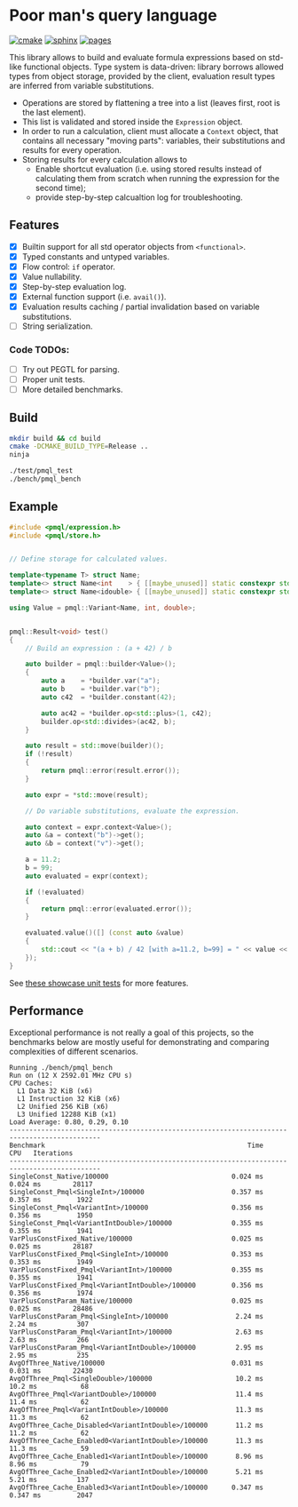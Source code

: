 # Poor man's query language

[![cmake](https://github.com/xenzh/poor-mans-ql/actions/workflows/cmake.yml/badge.svg)](https://github.com/xenzh/poor-mans-ql/actions/workflows/cmake.yml)
[![sphinx](https://github.com/xenzh/poor-mans-ql/actions/workflows/sphinx.yml/badge.svg)](https://github.com/xenzh/poor-mans-ql/actions/workflows/sphinx.yml)
[![pages](https://img.shields.io/badge/sphinx-documentation-informational)](https://xenzh.github.io/poor-mans-ql/)

This library allows to build and evaluate formula expressions based on std-like functional objects. Type system is data-driven: library borrows allowed types from object storage, provided by the client, evaluation result types are inferred from variable substitutions.

* Operations are stored by flattening a tree into a list (leaves first, root is the last element).
* This list is validated and stored inside the `Expression` object.
* In order to run a calculation, client must allocate a `Context` object, that contains all necessary "moving parts": variables, their substitutions and results for every operation.
* Storing results for every calculation allows to
    * Enable shortcut evaluation (i.e. using stored results instead of calculating them from scratch when running the expression for the second time);
    * provide step-by-step calcualtion log for troubleshooting.

## Features

- [x] Builtin support for all std operator objects from `<functional>`.
- [x] Typed constants and untyped variables.
- [x] Flow control: `if` operator.
- [x] Value nullability.
- [x] Step-by-step evaluation log.
- [x] External function support (i.e. `avail()`).
- [x] Evaluation results caching / partial invalidation based on variable substitutions.
- [ ] String serialization.

### Code TODOs:

- [ ] Try out PEGTL for parsing.
- [ ] Proper unit tests.
- [ ] More detailed benchmarks.

## Build

```sh
mkdir build && cd build
cmake -DCMAKE_BUILD_TYPE=Release ..
ninja

./test/pmql_test
./bench/pmql_bench
```

## Example

```cpp
#include <pmql/expression.h>
#include <pmql/store.h>


// Define storage for calculated values.

template<typename T> struct Name;
template<> struct Name<int    > { [[maybe_unused]] static constexpr std::string_view value = "int"   ; };
template<> struct Name<idouble> { [[maybe_unused]] static constexpr std::string_view value = "double"; };

using Value = pmql::Variant<Name, int, double>;


pmql::Result<void> test()
{
    // Build an expression : (a + 42) / b

    auto builder = pmql::builder<Value>();
    {
        auto a    = *builder.var("a");
        auto b    = *builder.var("b");
        auto c42  = *builder.constant(42);

        auto ac42 = *builder.op<std::plus>(1, c42);
        builder.op<std::divides>(ac42, b);
    }

    auto result = std::move(builder)();
    if (!result)
    {
        return pmql::error(result.error());
    }

    auto expr = *std::move(result);

    // Do variable substitutions, evaluate the expression.

    auto context = expr.context<Value>();
    auto &a = context("b")->get();
    auto &b = context("v")->get();

    a = 11.2;
    b = 99;
    auto evaluated = expr(context);

    if (!evaluated)
    {
        return pmql::error(evaluated.error());
    }

    evaluated.value()([] (const auto &value)
    {
        std::cout << "(a + b) / 42 [with a=11.2, b=99] = " << value << std::endl;
    });
}
```

See [these showcase unit tests](./test/example.t.cpp) for more features.

## Performance

Exceptional performance is not really a goal of this projects, so the benchmarks below are mostly useful for demonstrating and comparing complexities of different scenarios.

```
Running ./bench/pmql_bench
Run on (12 X 2592.01 MHz CPU s)
CPU Caches:
  L1 Data 32 KiB (x6)
  L1 Instruction 32 KiB (x6)
  L2 Unified 256 KiB (x6)
  L3 Unified 12288 KiB (x1)
Load Average: 0.80, 0.29, 0.10
---------------------------------------------------------------------------------------------
Benchmark                                                   Time             CPU   Iterations
---------------------------------------------------------------------------------------------
SingleConst_Native/100000                               0.024 ms        0.024 ms        28117
SingleConst_Pmql<SingleInt>/100000                      0.357 ms        0.357 ms         1922
SingleConst_Pmql<VariantInt>/100000                     0.356 ms        0.356 ms         1950
SingleConst_Pmql<VariantIntDouble>/100000               0.355 ms        0.355 ms         1941
VarPlusConstFixed_Native/100000                         0.025 ms        0.025 ms        28187
VarPlusConstFixed_Pmql<SingleInt>/100000                0.353 ms        0.353 ms         1949
VarPlusConstFixed_Pmql<VariantInt>/100000               0.355 ms        0.355 ms         1941
VarPlusConstFixed_Pmql<VariantIntDouble>/100000         0.356 ms        0.356 ms         1974
VarPlusConstParam_Native/100000                         0.025 ms        0.025 ms        28486
VarPlusConstParam_Pmql<SingleInt>/100000                 2.24 ms         2.24 ms          307
VarPlusConstParam_Pmql<VariantInt>/100000                2.63 ms         2.63 ms          266
VarPlusConstParam_Pmql<VariantIntDouble>/100000          2.95 ms         2.95 ms          235
AvgOfThree_Native/100000                                0.031 ms        0.031 ms        22430
AvgOfThree_Pmql<SingleDouble>/100000                     10.2 ms         10.2 ms           68
AvgOfThree_Pmql<VariantDouble>/100000                    11.4 ms         11.4 ms           62
AvgOfThree_Pmql<VariantIntDouble>/100000                 11.3 ms         11.3 ms           62
AvgOfThree_Cache_Disabled<VariantIntDouble>/100000       11.2 ms         11.2 ms           62
AvgOfThree_Cache_Enabled0<VariantIntDouble>/100000       11.3 ms         11.3 ms           59
AvgOfThree_Cache_Enabled1<VariantIntDouble>/100000       8.96 ms         8.96 ms           79
AvgOfThree_Cache_Enabled2<VariantIntDouble>/100000       5.21 ms         5.21 ms          137
AvgOfThree_Cache_Enabled3<VariantIntDouble>/100000      0.347 ms        0.347 ms         2047
```


